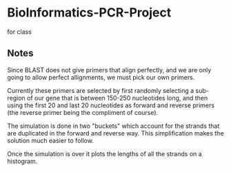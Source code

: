 # BioInformatics-PCR-Project
for class

## Notes

Since BLAST does not give primers that align perfectly, and we are only going to allow perfect allignments, we must pick our own primers.

Currently these primers are selected by first randomly selecting a sub-region of our gene that is between 150-250 nucleotides long, and then using the first 20 and last 20 nucleotides as forward and reverse primers (the reverse primer being the compliment of course).

The simulation is done in two "buckets" which account for the strands that are duplicated in the forward and reverse way. This simplification makes the solution much easier to follow.

Once the simulation is over it plots the lengths of all the strands on a histogram.
